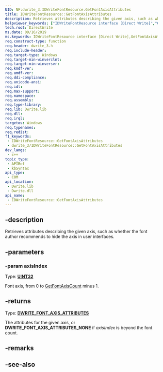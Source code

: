 ```yaml
---
UID: NF:dwrite_3.IDWriteFontResource.GetFontAxisAttributes
title: IDWriteFontResource::GetFontAxisAttributes
description: Retrieves attributes describing the given axis, such as whether the font author recommends to hide the axis in user interfaces.
helpviewer_keywords: ["IDWriteFontResource interface [Direct Write]","GetFontAxisAttributes method","IDWriteFontResource.GetFontAxisAttributes","IDWriteFontResource::GetFontAxisAttributes","GetFontAxisAttributes","GetFontAxisAttributes method [Direct Write]","GetFontAxisAttributes method [Direct Write]","IDWriteFontResource interface","directwrite.idwritefontresource_getfontaxisattributes","dwrite_3/IDWriteFontResource::GetFontAxisAttributes"]
tech.root: DirectWrite
ms.date: 09/16/2019
ms.keywords: IDWriteFontResource interface [Direct Write],GetFontAxisAttributes method, IDWriteFontResource.GetFontAxisAttributes, IDWriteFontResource::GetFontAxisAttributes, GetFontAxisAttributes, GetFontAxisAttributes method [Direct Write], GetFontAxisAttributes method [Direct Write],IDWriteFontResource interface, directwrite.idwritefontresource_getfontaxisattributes, dwrite_3/IDWriteFontResource::GetFontAxisAttributes
req.construct-type: function
req.header: dwrite_3.h
req.include-header: 
req.target-type: Windows
req.target-min-winverclnt: 
req.target-min-winversvr: 
req.kmdf-ver: 
req.umdf-ver: 
req.ddi-compliance: 
req.unicode-ansi: 
req.idl: 
req.max-support: 
req.namespace: 
req.assembly: 
req.type-library: 
req.lib: Dwrite.lib
req.dll: 
req.irql: 
targetos: Windows
req.typenames: 
req.redist: 
f1_keywords:
 - IDWriteFontResource::GetFontAxisAttributes
 - dwrite_3/IDWriteFontResource::GetFontAxisAttributes
dev_langs:
 - c++
topic_type:
 - APIRef
 - kbSyntax
api_type:
 - COM
api_location:
 - Dwrite.lib
 - Dwrite.dll
api_name:
 - IDWriteFontResource::GetFontAxisAttributes
---
```


## -description

Retrieves attributes describing the given axis, such as whether the font author recommends to hide the axis in user interfaces.

## -parameters

### -param axisIndex

Type: **[UINT32](/windows/win32/winprog/windows-data-types)**

Font axis, from 0 to [GetFontAxisCount](/windows/win32/api/dwrite/nf-dwrite_3-idwritefontresource-getfontaxiscount) minus 1.

## -returns

Type: **[DWRITE_FONT_AXIS_ATTRIBUTES](/windows/win32/api/dwrite_3/ne-dwrite_3-dwrite_font_axis_attributes)**

The attributes for the given axis, or **DWRITE_FONT_AXIS_ATTRIBUTES_NONE** if *axisIndex* is beyond the font count.

## -remarks

## -see-also

